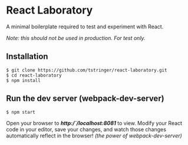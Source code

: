 # React Laboratory

A minimal boilerplate required to test and experiment with React. 

*Note: this should not be used in production. For test only.*

## Installation

```
$ git clone https://github.com/tstringer/react-laboratory.git
$ cd react-laboratory
$ npm install
```

## Run the dev server (webpack-dev-server)

```
$ npm start
```

Open your browser to ***http:/`/localhost:8081*** to view.  Modify your React code in your editor, save your changes, and watch those changes automatically reflect in the browser! *(the power of webpack-dev-server)*